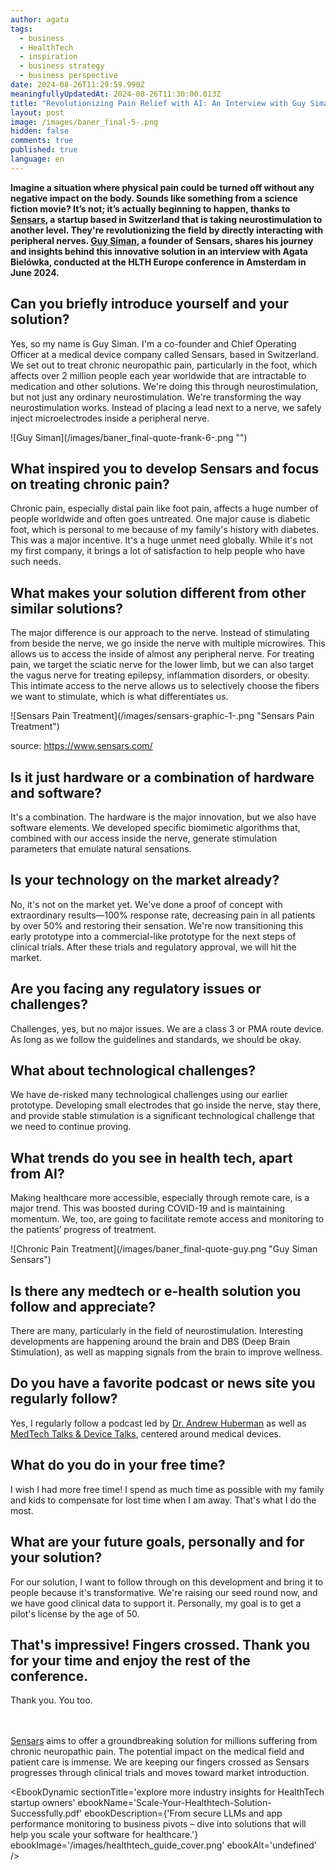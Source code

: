 ```yaml
---
author: agata
tags:
  - business
  - HealthTech
  - inspiration
  - business strategy
  - business perspective
date: 2024-08-26T11:29:59.990Z
meaningfullyUpdatedAt: 2024-08-26T11:30:00.013Z
title: "Revolutionizing Pain Relief with AI: An Interview with Guy Siman of Sensars"
layout: post
image: /images/baner_final-5-.png
hidden: false
comments: true
published: true
language: en
---
```

**Imagine a situation where physical pain could be turned off without any negative impact on the body. Sounds like something from a science fiction movie? It’s not; it’s actually beginning to happen, thanks to [Sensars](https://www.sensars.com/), a startup based in Switzerland that is taking neurostimulation to another level. They're revolutionizing the field by directly interacting with peripheral nerves. [Guy Siman](https://www.linkedin.com/in/guy-siman-66bb1b1/), a founder of Sensars, shares his journey and insights behind this innovative solution in an interview with Agata Bielówka, conducted at the HLTH Europe conference in Amsterdam in June 2024.**

## Can you briefly introduce yourself and your solution?

Yes, so my name is Guy Siman. I'm a co-founder and Chief Operating Officer at a medical device company called Sensars, based in Switzerland. We set out to treat chronic neuropathic pain, particularly in the foot, which affects over 2 million people each year worldwide that are intractable to medication and other solutions. We're doing this through neurostimulation, but not just any ordinary neurostimulation. We're transforming the way neurostimulation works. Instead of placing a lead next to a nerve, we safely inject microelectrodes inside a peripheral nerve.

<div className="image">![Guy Siman](/images/baner_final-quote-frank-6-.png "")</div>

## What inspired you to develop Sensars and focus on treating chronic pain?

Chronic pain, especially distal pain like foot pain, affects a huge number of people worldwide and often goes untreated. One major cause is diabetic foot, which is personal to me because of my family's history with diabetes. This was a major incentive. It's a huge unmet need globally. While it's not my first company, it brings a lot of satisfaction to help people who have such needs.

## What makes your solution different from other similar solutions?

The major difference is our approach to the nerve. Instead of stimulating from beside the nerve, we go inside the nerve with multiple microwires. This allows us to access the inside of almost any peripheral nerve. For treating pain, we target the sciatic nerve for the lower limb, but we can also target the vagus nerve for treating epilepsy, inflammation disorders, or obesity. This intimate access to the nerve allows us to selectively choose the fibers we want to stimulate, which is what differentiates us.

<div className="image">![Sensars Pain Treatment](/images/sensars-graphic-1-.png "Sensars Pain Treatment")</div>

source: https://www.sensars.com/

## Is it just hardware or a combination of hardware and software?

It's a combination. The hardware is the major innovation, but we also have software elements. We developed specific biomimetic algorithms that, combined with our access inside the nerve, generate stimulation parameters that emulate natural sensations.

## Is your technology on the market already?

No, it's not on the market yet. We've done a proof of concept with extraordinary results—100% response rate, decreasing pain in all patients by over 50% and restoring their sensation. We're now transitioning this early prototype into a commercial-like prototype for the next steps of clinical trials. After these trials and regulatory approval, we will hit the market.

## Are you facing any regulatory issues or challenges?

Challenges, yes, but no major issues. We are a class 3 or PMA route device. As long as we follow the guidelines and standards, we should be okay.

## What about technological challenges?

We have de-risked many technological challenges using our earlier prototype. Developing small electrodes that go inside the nerve, stay there, and provide stable stimulation is a significant technological challenge that we need to continue proving.

## What trends do you see in health tech, apart from AI?

Making healthcare more accessible, especially through remote care, is a major trend. This was boosted during COVID-19 and is maintaining momentum. We, too, are going to facilitate remote access and monitoring to the patients’ progress of treatment.

<div className="image">![Chronic Pain Treatment](/images/baner_final-quote-guy.png "Guy Siman Sensars")</div>

## Is there any medtech or e-health solution you follow and appreciate?

There are many, particularly in the field of neurostimulation. Interesting developments are happening around the brain and DBS (Deep Brain Stimulation), as well as mapping signals from the brain to improve wellness.

## Do you have a favorite podcast or news site you regularly follow?

Yes, I regularly follow a podcast led by [Dr. Andrew Huberman](https://www.hubermanlab.com/) as well as [MedTech Talks & Device Talks](https://medtechmvp.com/media/medtech-talk-podcast),  centered around medical devices.

## What do you do in your free time?

I wish I had more free time! I spend as much time as possible with my family and kids to compensate for lost time when I am away. That's what I do the most.

## What are your future goals, personally and for your solution?

For our solution, I want to follow through on this development and bring it to people because it's transformative. We're raising our seed round now, and we have good clinical data to support it. Personally, my goal is to get a pilot's license by the age of 50.

## That's impressive! Fingers crossed. Thank you for your time and enjoy the rest of the conference.

Thank you. You too.

\
\
[Sensars](https://www.sensars.com/) aims to offer a groundbreaking solution for millions suffering from chronic neuropathic pain. The potential impact on the medical field and patient care is immense. We are keeping our fingers crossed as Sensars progresses through clinical trials and moves toward market introduction.

<EbookDynamic sectionTitle='explore more industry insights for HealthTech startup owners' ebookName='Scale-Your-Healthtech-Solution-Successfully.pdf' ebookDescription={'From secure LLMs and app performance monitoring to business pivots – dive into solutions that will help you scale your software for healthcare.'} ebookImage='/images/healthtech_guide_cover.png' ebookAlt='undefined' />
